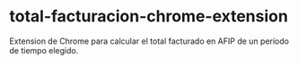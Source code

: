 # total-facturacion-chrome-extension
Extension de Chrome para calcular el total facturado en AFIP de un período de tiempo elegido.
